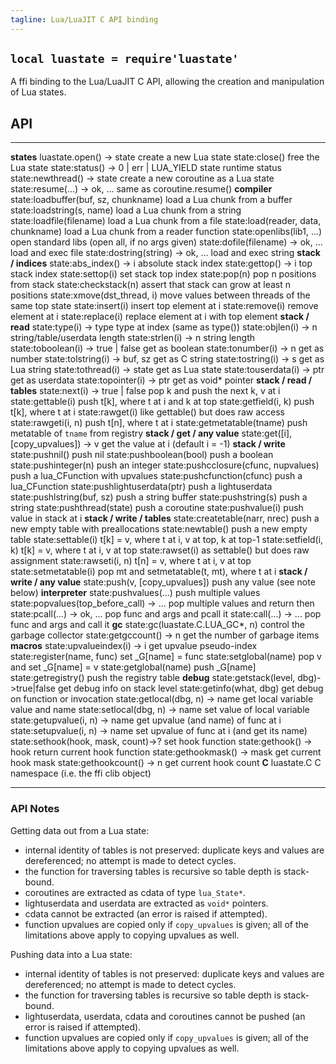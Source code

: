 ```yaml
---
tagline: Lua/LuaJIT C API binding
---
```


## `local luastate = require'luastate'`

A ffi binding to the Lua/LuaJIT C API, allowing the creation and manipulation
of Lua states.

## API

--------------------------------------- --------------------------------------
__states__
luastate.open() -> state                create a new Lua state
state:close()                           free the Lua state
state:status() -> 0 | err | LUA_YIELD   state runtime status
state:newthread() -> state              create a new coroutine as a Lua state
state:resume(...) -> ok, ...            same as coroutine.resume()
__compiler__
state:loadbuffer(buf, sz, chunkname)    load a Lua chunk from a buffer
state:loadstring(s, name)               load a Lua chunk from a string
state:loadfile(filename)                load a Lua chunk from a file
state:load(reader, data, chunkname)     load a Lua chunk from a reader function
state:openlibs(lib1, ...)               open standard libs (open all, if no args given)
state:dofile(filename) -> ok, ...       load and exec file
state:dostring(string) -> ok, ...       load and exec string
__stack / indices__
state:abs_index() -> i                  absolute stack index
state:gettop() -> i                     top stack index
state:settop(i)                         set stack top index
state:pop(n)                            pop n positions from stack
state:checkstack(n)                     assert that stack can grow at least n positions
state:xmove(dst_thread, i)              move values between threads of the same top state
state:insert(i)                         insert top element at i
state:remove(i)                         remove element at i
state:replace(i)                        replace element at i with top element
__stack / read__
state:type(i) -> type                   type at index (same as type())
state:objlen(i) -> n                    string/table/userdata length
state:strlen(i) -> n                    string length
state:toboolean(i) -> true | false      get as boolean
state:tonumber(i) -> n                  get as number
state:tolstring(i) -> buf, sz           get as C string
state:tostring(i) -> s                  get as Lua string
state:tothread(i) -> state              get as Lua state
state:touserdata(i) -> ptr              get as userdata
state:topointer(i) -> ptr               get as void* pointer
__stack / read / tables__
state:next(i) -> true | false           pop k and push the next k, v at i
state:gettable(i)                       push t[k], where t at i and k at top
state:getfield(i, k)                    push t[k], where t at i
state:rawget(i)                         like gettable() but does raw access
state:rawgeti(i, n)                     push t[n], where t at i
state:getmetatable(tname)               push metatable of `tname` from registry
__stack / get / any value__
state:get([i], [copy_upvalues]) -> v    get the value at i (default i = -1)
__stack / write__
state:pushnil()                         push nil
state:pushboolean(bool)                 push a boolean
state:pushinteger(n)                    push an integer
state:pushcclosure(cfunc, nupvalues)    push a lua_CFunction with upvalues
state:pushcfunction(cfunc)              push a lua_CFunction
state:pushlightuserdata(ptr)            push a lightuserdata
state:pushlstring(buf, sz)              push a string buffer
state:pushstring(s)                     push a string
state:pushthread(state)                 push a coroutine
state:pushvalue(i)                      push value in stack at i
__stack / write / tables__
state:createtable(narr, nrec)           push a new empty table with preallocations
state:newtable()                        push a new empty table
state:settable(i)                       t[k] = v, where t at i, v at top, k at top-1
state:setfield(i, k)                    t[k] = v, where t at i, v at top
state:rawset(i)                         as settable() but does raw assignment
state:rawseti(i, n)                     t[n] = v, where t at i, v at top
state:setmetatable(i)                   pop mt and setmetatable(t, mt), where t at i
__stack / write / any value__
state:push(v, [copy_upvalues])          push any value (see note below)
__interpreter__
state:pushvalues(...)                   push multiple values
state:popvalues(top_before_call) -> ... pop multiple values and return then
state:pcall(...) -> ok, ...             pop func and args and pcall it
state:call(...) -> ...                  pop func and args and call it
__gc__
state:gc(luastate.C.LUA_GC*, n)         control the garbage collector
state:getgccount() -> n                 get the number of garbage items
__macros__
state:upvalueindex(i) -> i              get upvalue pseudo-index
state:register(name, func)              set _G[name] = func
state:setglobal(name)                   pop v and set _G[name] = v
state:getglobal(name)                   push _G[name]
state:getregistry()                     push the registry table
__debug__
state:getstack(level, dbg)->true|false  get debug info on stack level
state:getinfo(what, dbg)                get debug on function or invocation
state:getlocal(dbg, n) -> name          get local variable value and name
state:setlocal(dbg, n) -> name          set value of local variable
state:getupvalue(i, n) -> name          get upvalue (and name) of func at i
state:setupvalue(i, n) -> name          set upvalue of func at i (and get its name)
state:sethook(hook, mask, count)->?     set hook function
state:gethook() -> hook                 return current hook function
state:gethookmask() -> mask             get current hook mask
state:gethookcount() -> n               get current hook count
__C__
luastate.C                              C namespace (i.e. the ffi clib object)
--------------------------------------- --------------------------------------

### API Notes

Getting data out from a Lua state:

  * internal identity of tables is not preserved: duplicate keys
  and values are dereferenced; no attempt is made to detect cycles.
  * the function for traversing tables is recursive so table depth
  is stack-bound.
  * coroutines are extracted as cdata of type `lua_State*`.
  * lightuserdata and userdata are extracted as `void*` pointers.
  * cdata cannot be extracted (an error is raised if attempted).
  * function upvalues are copied only if `copy_upvalues` is given;
  all of the limitations above apply to copying upvalues as well.

Pushing data into a Lua state:

  * internal identity of tables is not preserved: duplicate keys
  and values are dereferenced; no attempt is made to detect cycles.
  * the function for traversing tables is recursive so table depth
  is stack-bound.
  * lightuserdata, userdata, cdata and coroutines cannot be pushed
  (an error is raised if attempted).
  * function upvalues are copied only if `copy_upvalues` is given;
  all of the limitations above apply to copying upvalues as well.

